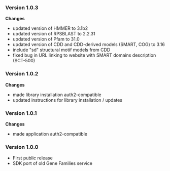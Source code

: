 ### Version 1.0.3
__Changes__
- updated version of HMMER to 3.1b2
- updated version of RPSBLAST to 2.2.31
- updated version of Pfam to 31.0
- updated version of CDD and CDD-derived models (SMART, COG) to 3.16
- include "sd" structural motif models from CDD
- fixed bug in URL linking to website with SMART domains description (SCT-500)

### Version 1.0.2
__Changes__
- made library installation auth2-compatible
- updated instructions for library installation / updates

### Version 1.0.1
__Changes__
- made application auth2-compatible

### Version 1.0.0
- First public release
- SDK port of old Gene Families service

